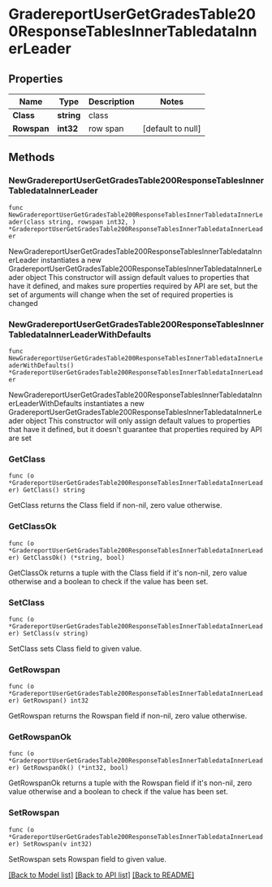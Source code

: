 # GradereportUserGetGradesTable200ResponseTablesInnerTabledataInnerLeader

## Properties

Name | Type | Description | Notes
------------ | ------------- | ------------- | -------------
**Class** | **string** | class | 
**Rowspan** | **int32** | row span | [default to null]

## Methods

### NewGradereportUserGetGradesTable200ResponseTablesInnerTabledataInnerLeader

`func NewGradereportUserGetGradesTable200ResponseTablesInnerTabledataInnerLeader(class string, rowspan int32, ) *GradereportUserGetGradesTable200ResponseTablesInnerTabledataInnerLeader`

NewGradereportUserGetGradesTable200ResponseTablesInnerTabledataInnerLeader instantiates a new GradereportUserGetGradesTable200ResponseTablesInnerTabledataInnerLeader object
This constructor will assign default values to properties that have it defined,
and makes sure properties required by API are set, but the set of arguments
will change when the set of required properties is changed

### NewGradereportUserGetGradesTable200ResponseTablesInnerTabledataInnerLeaderWithDefaults

`func NewGradereportUserGetGradesTable200ResponseTablesInnerTabledataInnerLeaderWithDefaults() *GradereportUserGetGradesTable200ResponseTablesInnerTabledataInnerLeader`

NewGradereportUserGetGradesTable200ResponseTablesInnerTabledataInnerLeaderWithDefaults instantiates a new GradereportUserGetGradesTable200ResponseTablesInnerTabledataInnerLeader object
This constructor will only assign default values to properties that have it defined,
but it doesn't guarantee that properties required by API are set

### GetClass

`func (o *GradereportUserGetGradesTable200ResponseTablesInnerTabledataInnerLeader) GetClass() string`

GetClass returns the Class field if non-nil, zero value otherwise.

### GetClassOk

`func (o *GradereportUserGetGradesTable200ResponseTablesInnerTabledataInnerLeader) GetClassOk() (*string, bool)`

GetClassOk returns a tuple with the Class field if it's non-nil, zero value otherwise
and a boolean to check if the value has been set.

### SetClass

`func (o *GradereportUserGetGradesTable200ResponseTablesInnerTabledataInnerLeader) SetClass(v string)`

SetClass sets Class field to given value.


### GetRowspan

`func (o *GradereportUserGetGradesTable200ResponseTablesInnerTabledataInnerLeader) GetRowspan() int32`

GetRowspan returns the Rowspan field if non-nil, zero value otherwise.

### GetRowspanOk

`func (o *GradereportUserGetGradesTable200ResponseTablesInnerTabledataInnerLeader) GetRowspanOk() (*int32, bool)`

GetRowspanOk returns a tuple with the Rowspan field if it's non-nil, zero value otherwise
and a boolean to check if the value has been set.

### SetRowspan

`func (o *GradereportUserGetGradesTable200ResponseTablesInnerTabledataInnerLeader) SetRowspan(v int32)`

SetRowspan sets Rowspan field to given value.



[[Back to Model list]](../README.md#documentation-for-models) [[Back to API list]](../README.md#documentation-for-api-endpoints) [[Back to README]](../README.md)


